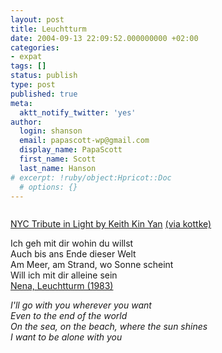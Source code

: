 ```yaml
---
layout: post
title: Leuchtturm
date: 2004-09-13 22:09:52.000000000 +02:00
categories:
- expat
tags: []
status: publish
type: post
published: true
meta:
  aktt_notify_twitter: 'yes'
author:
  login: shanson
  email: papascott-wp@gmail.com
  display_name: PapaScott
  first_name: Scott
  last_name: Hanson
# excerpt: !ruby/object:Hpricot::Doc
  # options: {}
---
```

<p><a href="http://www.overshadowed.com/mt/archives/000250.html"><img src="http://www.papascott.de/wordpress/wp-content/uploads/2004/09/leuchtturm.jpg" border="0" title="Link to full image" alt="" /> </a></p>
<p><a href="http://www.overshadowed.com/mt/archives/000250.html">NYC Tribute in Light by Keith Kin Yan</a> <a href="http://www.kottke.org/remainder/04/09/6477.html">(via kottke)</a></p>
<p>Ich geh mit dir wohin du willst<br />
Auch bis ans Ende dieser Welt<br />
Am Meer, am Strand, wo Sonne scheint<br />
Will ich mit dir alleine sein<br />
<a href="http://phobos.apple.com/WebObjects/MZStore.woa/wa/viewAlbum?playlistId=16259783&selectedItemId=16259810">Nena, Leuchtturm (1983)</a></p>
<p><em>I'll go with you wherever you want<br />
Even to the end of the world<br />
On the sea, on the beach, where the sun shines<br />
I want to be alone with you</em></p>
